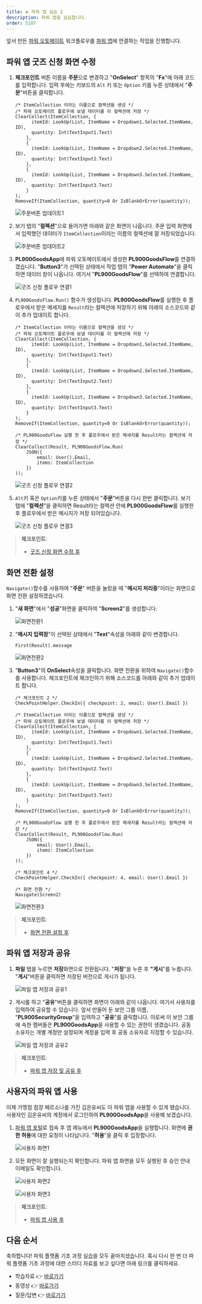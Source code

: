 ```yaml
---
title: ➕ 파워 앱 실습 2
description: 파워 앱을 실습합니다.
order: 5107
---
```


앞서 만든 [파워 오토메이트][pau] 워크플로우를 [파워 앱][pas]에 연결하는 작업을 진행합니다.


## 파워 앱 굿즈 신청 화면 수정 ##

1. **체크포인트** 버튼 이름을 **주문**으로 변경하고 "**OnSelect**" 항목의 "**Fx**"에 아래 코드를 입력합니다. 입력 후에는 키보드의 `Alt` 키 또는 `Option` 키를 누른 상태에서 "**주문**"버튼을 클릭합니다.

    ```
    /* ItemCollection 이라는 이름으로 컬렉션을 생성 */
    /* 파워 오토메이트 플로우에 보낼 데이터를 이 컬렉션에 저장 */
    ClearCollect(ItemCollection, {
          itemId: LookUp(List, ItemName = Dropdown1.Selected.ItemName, ID),
          quantity: Int(TextInput1.Text)
        },
        {
          itemId: LookUp(List, ItemName = Dropdown2.Selected.ItemName, ID),
          quantity: Int(TextInput2.Text)
        },
        {
          itemId: LookUp(List, ItemName = Dropdown3.Selected.ItemName, ID),
          quantity: Int(TextInput3.Text)
        }
    );
    RemoveIf(ItemCollection, quantity=0 Or IsBlankOrError(quantity));
    ```

    ![주문버튼 업데이트1][image-01]

2. 보기 탭의 "**컬렉션**"으로 들어가면 아래와 같은 화면이 나옵니다. 주문 입력 화면에서 입력했던 데이터가 `ItemCollection`이라는 이름의 컬렉션에 잘 저장되었습니다.

    ![주문버튼 업데이트2][image-02]

3. **PL900GoodsApp**에 파워 오토메이트에서 생성한 **PL900GoodsFlow**를 연결하겠습니다. "**Button3**"가 선택된 상태에서 작업 탭의 "**Power Automate**"을 클릭하면 데이터 창이 나옵니다. 여기서 "**PL900GoodsFlow**"를 선택하여 연결합니다.

    ![굿즈 신청 플로우 연결1][image-03]

4. `PL900GoodsFlow.Run()` 함수가 생성됩니다. **PL900GoodsFlow**를 실행한 후 플로우에서 받은 메세지를 `Result`라는 컬렉션에 저장하기 위해 아래의 소스코드와 같이 추가 업데이트 합니다.

    ```
    /* ItemCollection 이라는 이름으로 컬렉션을 생성 */
    /* 파워 오토메이트 플로우에 보낼 데이터를 이 컬렉션에 저장 */
    ClearCollect(ItemCollection, {
          itemId: LookUp(List, ItemName = Dropdown1.Selected.ItemName, ID),
          quantity: Int(TextInput1.Text)
        },
        {
          itemId: LookUp(List, ItemName = Dropdown2.Selected.ItemName, ID),
          quantity: Int(TextInput2.Text)
        },
        {
          itemId: LookUp(List, ItemName = Dropdown3.Selected.ItemName, ID),
          quantity: Int(TextInput3.Text)
        }
    );
    RemoveIf(ItemCollection, quantity=0 Or IsBlankOrError(quantity));

    /* PL900GoodsFlow 실행 한 후 플로우에서 받은 메세지를 Result라는 컬렉션에 저장 */
    ClearCollect(Result, PL900GoodsFlow.Run(
        JSON({
            email: User().Email,
            items: ItemCollection
        })
    ));
    ```

    ![굿즈 신청 플로우 연결2][image-04]

5. `Alt`키 혹은 `Option`키를 누른 상태에서 "**주문**"버튼을 다시 한번 클릭합니다. 보기 탭에 "**컬렉션**"을 클릭하면 Result라는 컬렉션 안에 **PL900GoodsFlow**를 실행한 후 플로우에서 받은 메시지가 저장 되어있습니다.

    ![굿즈 신청 플로우 연결3][image-05]

> **체크포인트**:
> 
> * [굿즈 신청 화면 수정 후](https://aka.ms/fdk/workshop/checkin/20)


## 화면 전환 설정 ##

`Navigate()`함수를 사용하여 "**주문**" 버튼을 눌렀을 때 "**메시지 처리중**"이라는 화면으로 화면 전환 설정하겠습니다.

1. "**새 화면**"에서 "**성공**"화면을 클릭하여 "**Screen2**"를 생성합니다.

    ![화면전환1][image-06]

2. "**메시지 입력창**"이 선택된 상태에서 "**Text**"속성을 아래와 같이 변경합니다.

    ```
    First(Result).message
    ```

    ![화면전환2][image-07]

3. "**Button3**"의 **OnSelect**속성을 클릭합니다. 화면 전환을 위하여 `Navigate()`함수를 사용합니다. 체크포인트에 체크인하기 위해 소스코드를 아래와 같이 추가 업데이트 합니다.

    ```
    /* 체크포인트 2 */
    CheckPointHelper.CheckIn({ checkpoint: 2, email: User().Email })

    /* ItemCollection 이라는 이름으로 컬렉션을 생성 */
    /* 파워 오토메이트 플로우에 보낼 데이터를 이 컬렉션에 저장 */
    ClearCollect(ItemCollection, {
          itemId: LookUp(List, ItemName = Dropdown1.Selected.ItemName, ID),
          quantity: Int(TextInput1.Text)
        },
        {
          itemId: LookUp(List, ItemName = Dropdown2.Selected.ItemName, ID),
          quantity: Int(TextInput2.Text)
        },
        {
          itemId: LookUp(List, ItemName = Dropdown3.Selected.ItemName, ID),
          quantity: Int(TextInput3.Text)
        }
    );
    RemoveIf(ItemCollection, quantity=0 Or IsBlankOrError(quantity));

    /* PL900GoodsFlow 실행 한 후 플로우에서 받은 메세지를 Result라는 컬렉션에 저장 */
    ClearCollect(Result, PL900GoodsFlow.Run(
        JSON({
            email: User().Email,
            items: ItemCollection
        })
    ));

    /* 체크포인트 4 */
    CheckPointHelper.CheckIn({ checkpoint: 4, email: User().Email })

    /* 화면 전환 */
    Navigate(Screen2)
    ```

    ![화면전환3][image-08]

> **체크포인트**:
> 
> * [화면 전환 설정 후](https://aka.ms/fdk/workshop/checkin/21)

## 파워 앱 저장과 공유 ##

1. **파일** 탭을 누르면 **저장**화면으로 전환됩니다. "**저장**"을 누른 후 **"게시**"를 누릅니다. "**게시**"버튼을 클릭하면 저장된 버전으로 게시가 됩니다.

    ![파일 앱 저장과 공유1][image-09]

2. 게시를 하고 "**공유**"버튼을 클릭하면 화면이 아래와 같이 나옵니다. 여기서 사용자를 입력하여 공유할 수 있습니다. 앞서 만들어 둔 보안 그룹 이름, "**PL900SecurityGroup**"을 입력하고 "**공유**"를 클릭합니다. 이로써 이 보안 그룹에 속한 멤버들은 **PL900GoodsApp**을 사용할 수 있는 권한이 생겼습니다. 공동 소유자는 개별 계정만 설정되며 계정을 입력 후 공동 소유자로 지정할 수 있습니다.

    ![파일 앱 저장과 공유2][image-10]

> **체크포인트**:
> 
> * [파워 앱 저장 및 공유 후](https://aka.ms/fdk/workshop/checkin/22)

## 사용자의 파워 앱 사용 ##

이제 가맹점 점장 페르소나를 가진 김온유씨도 이 파워 앱을 사용할 수 있게 됐습니다. 사용자인 김온유씨의 계정에서 로그인하여 **PL900GoodsApp**을 사용해 보겠습니다.

1. [파워 앱 포털][pas]로 접속 후 앱 메뉴에서 **PL900GoodsApp**을 실행합니다. 화면에 **권한 허용**에 대한 요청이 나타납니다. "**허용**"을 클릭 후 입장합니다.

    ![사용자 화면1][image-11]

2. 모든 화면이 잘 실행되는지 확인합니다. 파워 앱 화면을 모두 실행된 후 승인 안내 이메일도 확인합니다.

    ![사용자 화면2][image-12]

    ![사용자 화면3][image-13]

> **체크포인트**:
> 
> * [파워 앱 사용 후](https://aka.ms/fdk/workshop/checkin/23)


## 다음 순서 ##

축하합니다! 파워 플랫폼 기초 과정 실습을 모두 끝마치셨습니다. 혹시 다시 한 번 더 파워 플랫폼 기초 과정에 대한 스터디 자료를 보고 싶다면 아래 링크를 클릭하세요.

* 학습자료 👉 [바로가기][fdk pl900 materials]
* 동영상 👉 [바로가기][fdk pl900 playlist]
* 질문/답변 👉 [바로가기][fdk discussion]


[image-01]: ../../images/workshops/power-apps-2-01.png
[image-02]: ../../images/workshops/power-apps-2-02.png
[image-03]: ../../images/workshops/power-apps-2-03.png
[image-04]: ../../images/workshops/power-apps-2-04.png
[image-05]: ../../images/workshops/power-apps-2-05.png
[image-06]: ../../images/workshops/power-apps-2-06.png
[image-07]: ../../images/workshops/power-apps-2-07.png
[image-08]: ../../images/workshops/power-apps-2-08.png
[image-09]: ../../images/workshops/power-apps-2-09.png
[image-10]: ../../images/workshops/power-apps-2-10.png
[image-11]: ../../images/workshops/power-apps-2-11.png
[image-12]: ../../images/workshops/power-apps-2-12.png
[image-13]: ../../images/workshops/power-apps-2-13.png


[pas]: https://powerapps.microsoft.com/ko-kr/?WT.mc_id=power-34890-juyoo
[pau]: https://flow.microsoft.com/ko-kr/?WT.mc_id=power-34890-juyoo

[fdk discussion]: https://github.com/fusiondevkr/blog/discussions

[fdk pl900 materials]: https://aka.ms/fdk/pl900/materials
[fdk pl900 playlist]: https://www.youtube.com/playlist?list=PL5_dhZuHiVhJNUJA00WVwrVfKPgi35CqI
